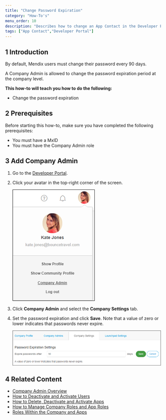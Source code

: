 ```yaml
---
title: "Change Password Expiration"
category: "How-To's"
menu_order: 10
description: "Describes how to change an App Contact in the Developer Portal."
tags: ["App Contact","Developer Portal"]
---
```


## 1 Introduction

By default, Mendix users must change their password every 90 days.

A Company Admin is allowed to change the password expiration period at the company level.

**This how-to will teach you how to do the following:**

* Change the password expiration

## 2 Prerequisites

Before starting this how-to, make sure you have completed the following prerequisites:

* You must have a MxID
* You must have the Company Admin role

## 3 Add Company Admin

1. Go to the [Developer Portal](http://home.mendix.com).
2.  Click your avatar in the top-right corner of the screen.

    ![](attachments/companyadmin/company-admin.png)

3. Click **Company Admin** and select the **Company Settings** tab.
4.  Set the password expiration and click **Save**. Note that a value of zero or lower indicates that passwords never expire.

    ![](attachments/companyadmin/password-expiration.png)

## 4 Related Content

* [Company Admin Overview](/developerportal/general/companyadmin)
* [How to Deactivate and Activate Users](/developerportal/howto/deactivate-users)
* [How to Delete, Deactivate and Activate Apps](/developerportal/howto/delete-apps)
* [How to Manage Company Roles and App Roles](/developerportal/howto/change-roles)
* [Roles Within the Company and Apps](/developerportal/general/roles)
